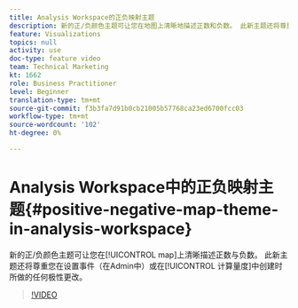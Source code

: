 ```yaml
---
title: Analysis Workspace的正负映射主题
description: 新的正/负颜色主题可让您在地图上清晰地描述正数和负数。 此新主题还将尊重您在设置事件（在“管理”中）或在计算量度中创建时所做的极性更改。
feature: Visualizations
topics: null
activity: use
doc-type: feature video
team: Technical Marketing
kt: 1662
role: Business Practitioner
level: Beginner
translation-type: tm+mt
source-git-commit: f3b3fa7d91b0cb21005b57768ca23ed6700fcc03
workflow-type: tm+mt
source-wordcount: '102'
ht-degree: 0%

---
```



# Analysis Workspace中的正负映射主题{#positive-negative-map-theme-in-analysis-workspace}

新的正/负颜色主题可让您在[!UICONTROL map]上清晰描述正数与负数。 此新主题还将尊重您在设置事件（在Admin中）或在[!UICONTROL 计算量度]中创建时所做的任何极性更改。

>[!VIDEO](https://video.tv.adobe.com/v/23127/?quality=12)
